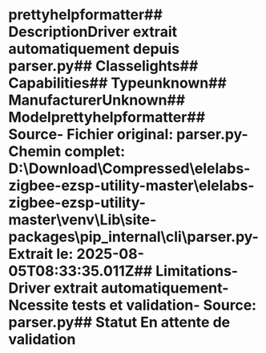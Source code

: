 # prettyhelpformatter##  DescriptionDriver extrait automatiquement depuis parser.py##  Classelights##  Capabilities##  Typeunknown##  ManufacturerUnknown##  Modelprettyhelpformatter##  Source- **Fichier original**: parser.py- **Chemin complet**: D:\Download\Compressed\elelabs-zigbee-ezsp-utility-master\elelabs-zigbee-ezsp-utility-master\venv\Lib\site-packages\pip\_internal\cli\parser.py- **Extrait le**: 2025-08-05T08:33:35.011Z##  Limitations- Driver extrait automatiquement- Ncessite tests et validation- Source: parser.py##  Statut En attente de validation